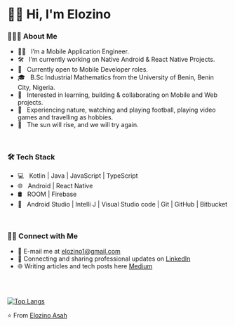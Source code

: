 <h1>👋🏽 Hi, I'm Elozino &nbsp;</h1>

<h3> 👨🏻‍💻 About Me </h3>

- 👨🏽 &nbsp; I’m a Mobile Application Engineer.
- 🛠 &nbsp; I’m currently working on Native Android & React Native Projects.
- 💼 &nbsp; Currently open to Mobile Developer roles.
- 🎓 &nbsp; B.Sc Industrial Mathematics from the University of Benin, Benin City, Nigeria.
- 🌱 &nbsp; Interested in learning, building & collaborating on Mobile and Web projects.
- 🎾 &nbsp; Experiencing nature, watching and playing football, playing video games and travelling as hobbies.
- 🔮 &nbsp; The sun will rise, and we will try again. 
  
<br>

<h3>🛠 Tech Stack</h3>

- 💻 &nbsp; Kotlin | Java | JavaScript | TypeScript
- 🌐 &nbsp; Android | React Native 
- 🛢 &nbsp; ROOM | Firebase
- 🔧 &nbsp; Android Studio | Intelli J | Visual Studio code | Git | GitHub | Bitbucket

<br>
  
<h3> 🤝🏻 Connect with Me </h3>

- 📧 E-mail me at <a href="mailto:elozino1@gmail.com">elozino1@gmail.com</a>
- 💼 Connecting and sharing professional updates on <a href="https://www.linkedin.com/in/elozino-asah/">LinkedIn</a>
- 🌐 Writing articles and tech posts here <a href="https://medium.com/@elozino1">Medium</a>
  
<br>
</br>

[![Top Langs](https://github-readme-stats.vercel.app/api/top-langs/?username=elozino1&layout=compact&text_color=daf7dc&bg_color=151515)](https://github.com/elozino1/github-readme-stats)



⭐️ From [Elozino Asah](https://github.com/elozino1)

<!---
elozino1/elozino1 is a ✨ special ✨ repository because its `README.md` (this file) appears on your GitHub profile.
You can click the Preview link to take a look at your changes.
--->
